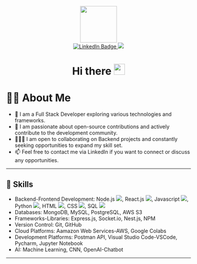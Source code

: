 <div id="header" align="center">
  <img src="https://i.gifer.com/1fZB.gif" width="100"/>

  <div id="badges">
    <a href="https://www.linkedin.com/in/vv-naveen-varma/">
      <img src="https://img.shields.io/badge/LinkedIn-blue?style=for-the-badge&logo=linkedin&logoColor=white" alt="LinkedIn Badge"/>
    </a>
    <a href="https://medium.com/@naveen-varma">
      <img src="https://img.shields.io/badge/Medium-12100E?style=for-the-badge&logo=medium&logoColor=white"/>
    </a>
  </div>
  
  <h1>
  Hi there
  <img src="https://media.giphy.com/media/hvRJCLFzcasrR4ia7z/giphy.gif" width="30px"/>
  </h1>

</div>

# :man_technologist: About Me

- :telescope: I am a Full Stack Developer exploring various technologies and frameworks.
- :seedling: I am passionate about open-source contributions and actively contribute to the development community.
- :people_holding_hands: I am open to collaborating on Backend projects and constantly seeking opportunities to expand my skill set.
- :mailbox: Feel free to contact me via LinkedIn if you want to connect or discuss any opportunities.

---

## :rocket: Skills

- Backend-Frontend Development: Node.js <img src="https://img.shields.io/badge/Node%20js-339933?style=for-the-badge&logo=nodedotjs&logoColor=white" />, React.js <img src="{BadgeURLHere}" />, Javascript <img src="{BadgeURLHere}" />, Python <img src="{BadgeURLHere}" />, HTML <img src="{BadgeURLHere}" />, CSS <img src="{BadgeURLHere}" />, SQL <img src="{BadgeURLHere}" />
- Databases: MongoDB, MySQL, PostgreSQL, AWS S3
- Frameworks-Libraries: Express.js, Socket.io, Nest.js, NPM
- Version Control: Git, GitHub
- Cloud Platforms: Aamazon Web Services-AWS, Google Colabs
- Development Platforms: Postman API, Visual Studio Code-VSCode, Pycharm, Jupyter Notebook
- AI: Machine Learning, CNN, OpenAI-Chatbot


---

